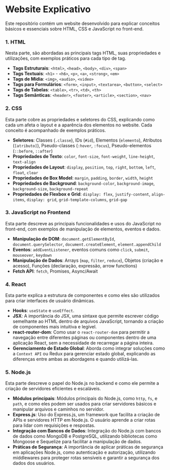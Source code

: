 # Website Explicativo

Este repositório contém um website desenvolvido para explicar conceitos básicos e essenciais sobre HTML, CSS e JavaScript no front-end.

### 1. HTML

Nesta parte, são abordadas as principais tags HTML, suas propriedades e utilizações, com exemplos práticos para cada tipo de tag.

- **Tags Estruturais**: `<html>`, `<head>`, `<body>`, `<div>`, `<span>`
- **Tags Textuais**: `<h1>` - `<h6>`, `<p>`, `<a>`, `<strong>`, `<em>`
- **Tags de Mídia**: `<img>`, `<audio>`, `<video>`
- **Tags para Formulários**: `<form>`, `<input>`, `<textarea>`, `<button>`, `<select>`
- **Tags de Tabelas**: `<table>`, `<tr>`, `<td>`, `<th>`
- **Tags Semânticas**: `<header>`, `<footer>`, `<article>`, `<section>`, `<nav>`

### 2. CSS

Esta parte cobre as propriedades e seletores do CSS, explicando como cada um afeta o layout e a aparência dos elementos no website. Cada conceito é acompanhado de exemplos práticos.

- **Seletores**: Classes (`.classe`), IDs (`#id`), Elementos (`elemento`), Atributos (`[atributo]`), Pseudo-classes (`:hover`, `:focus`), Pseudo-elementos (`::before`, `::after`)
- **Propriedades de Texto**: `color`, `font-size`, `font-weight`, `line-height`, `text-align`
- **Propriedades de Layout**: `display`, `position`, `top`, `right`, `bottom`, `left`, `float`, `clear`
- **Propriedades de Box Model**: `margin`, `padding`, `border`, `width`, `height`
- **Propriedades de Background**: `background-color`, `background-image`, `background-size`, `background-repeat`
- **Propriedades de Flexbox e Grid**: `display: flex`, `justify-content`, `align-items`, `display: grid`, `grid-template-columns`, `grid-gap`

### 3. JavaScript no Frontend

Esta parte descreve as principais funcionalidades e usos do JavaScript no front-end, com exemplos de manipulação de elementos, eventos e dados.

- **Manipulação de DOM**: `document.getElementById`, `document.querySelector`, `document.createElement`, `element.appendChild`
- **Eventos**: `addEventListener`, eventos comuns como `click`, `submit`, `mouseover`, `keydown`
- **Manipulação de Dados**: Arrays (`map`, `filter`, `reduce`), Objetos (criação e acesso), Funções (declaração, expressão, arrow functions)
- **Fetch API**: `fetch`, Promises, Async/Await

### 4. React

Esta parte explica a estrutura de componentes e como eles são utilizados para criar interfaces de usuário dinâmicas.

- **Hooks**: `useState` e `useEffect`.
- **JSX**: A importância do JSX, uma sintaxe que permite escrever código semelhante ao HTML dentro de arquivos JavaScript, tornando a criação de componentes mais intuitiva e legível.
- **react-router-dom**: Como usar o `react-router-dom` para permitir a navegação entre diferentes páginas ou componentes dentro de uma aplicação React, sem a necessidade de recarregar a página inteira.
- **Gerenciamento de Estado Global**: Aborda como integrar soluções como a `Context API` ou Redux para gerenciar estado global, explicando as diferenças entre ambas as abordagens e quando utilizá-las.

### 5. Node.js

Esta parte descreve o papel do Node.js no backend e como ele permite a criação de servidores eficientes e escaláveis.

- **Módulos principais**: Módulos principais do Node.js, como `http`, `fs`, e `path`, e como eles podem ser usados para criar servidores básicos e manipular arquivos e caminhos no servidor.
- **Express.js**:  Uso do Express.js, um framework que facilita a criação de APIs e servidores HTTP em Node.js. O usuário aprende a criar rotas para lidar com requisições e respostas.
- **Integração com Bancos de Dados**: Integração do Node.js com bancos de dados como MongoDB e PostgreSQL, utilizando bibliotecas como Mongoose e Sequelize para facilitar a manipulação de dados.
- **Práticas de Segurança**: A importância de aplicar práticas de segurança em aplicações Node.js, como autenticação e autorização, utilizando middlewares para proteger rotas sensíveis e garantir a segurança dos dados dos usuários.
